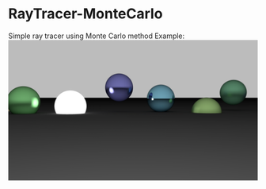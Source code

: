 # RayTracer-MonteCarlo
Simple ray tracer using Monte Carlo method
Example:
![alt-text](https://github.com/AutoLS/RayTracer-MonteCarlo/blob/master/Example.png)

